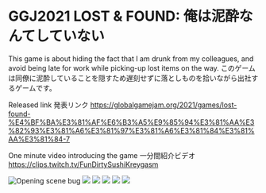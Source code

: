 # GGJ2021 LOST & FOUND: 俺は泥酔なんてしていない

This game is about hiding the fact that I am drunk from my colleagues, and avoid being late for work while picking-up lost items on the way. このゲームは同僚に泥酔していることを隠すため遅刻せずに落としものを拾いながら出社するゲームです。

Released link 発表リンク
https://globalgamejam.org/2021/games/lost-found-%E4%BF%BA%E3%81%AF%E6%B3%A5%E9%85%94%E3%81%AA%E3%82%93%E3%81%A6%E3%81%97%E3%81%A6%E3%81%84%E3%81%AA%E3%81%84-7

One minute video introducing the game 一分間紹介ビデオ
https://clips.twitch.tv/FunDirtySushiKreygasm

![Opening scene bug](https://cdn.discordapp.com/attachments/775805343715950632/807264378390708235/Opening.Scene.20210131.1640.gif)
![](https://ggj.s3.amazonaws.com/styles/game_sidebar__normal/featured_image/2021/01/293105/try.again_.lost_.items_.not_.found_.jpg?itok=M_6sFWqA&timestamp=1612076336)
![](https://ggj.s3.amazonaws.com/styles/game_content__normal/games/screenshots/2021/01/293105/game.main__0.png?itok=Po8MK-S4&timestamp=1612077011)
![](https://ggj.s3.amazonaws.com/styles/game_content__normal/games/screenshots/2021/01/293105/map.png?itok=6c2GZf-a&timestamp=1612077325)
![](https://ggj.s3.amazonaws.com/styles/game_content__normal/games/screenshots/2021/01/293105/model.png?itok=rop5wgQ2&timestamp=1612077325)
![](https://ggj.s3.amazonaws.com/styles/game_content__normal/games/screenshots/2021/01/293105/items.png?itok=3gEOMvcu&timestamp=1612077973)
